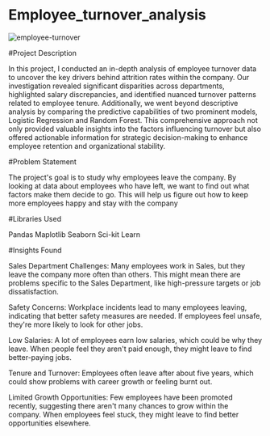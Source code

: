 # Employee_turnover_analysis
![employee-turnover](https://github.com/Bhagyasri00/Employee_turnover_analysis/assets/142825445/10ebd49d-981d-4565-b194-8992849683f6)

#Project Description

In this project, I conducted an in-depth analysis of employee turnover data to uncover the key drivers behind attrition rates within the company. Our investigation revealed significant disparities across departments, highlighted salary discrepancies, and identified nuanced turnover patterns related to employee tenure. Additionally, we went beyond descriptive analysis by comparing the predictive capabilities of two prominent models, Logistic Regression and Random Forest. This comprehensive approach not only provided valuable insights into the factors influencing turnover but also offered actionable information for strategic decision-making to enhance employee retention and organizational stability.

#Problem Statement

The project's goal is to study why employees leave the company. By looking at data about employees who have left, we want to find out what factors make them decide to go. This will help us figure out how to keep more employees happy and stay with the company

#Libraries Used

Pandas
Maplotlib
Seaborn
Sci-kit Learn

#Insights Found 

Sales Department Challenges: Many employees work in Sales, but they leave the company more often than others. This might mean there are problems specific to the Sales Department, like high-pressure targets or job dissatisfaction.

Safety Concerns: Workplace incidents lead to many employees leaving, indicating that better safety measures are needed. If employees feel unsafe, they're more likely to look for other jobs.

Low Salaries: A lot of employees earn low salaries, which could be why they leave. When people feel they aren't paid enough, they might leave to find better-paying jobs.

Tenure and Turnover: Employees often leave after about five years, which could show problems with career growth or feeling burnt out.

Limited Growth Opportunities: Few employees have been promoted recently, suggesting there aren't many chances to grow within the company. When employees feel stuck, they might leave to find better opportunities elsewhere.
















